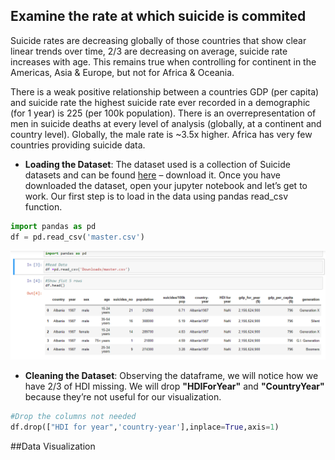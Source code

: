 ## Examine the rate at which suicide is commited

Suicide rates are decreasing globally of those countries that show clear linear trends over time, 2/3 are decreasing on average, suicide rate increases with age. This remains true when controlling for continent in the Americas, Asia & Europe, but not for Africa & Oceania. 

There is a weak positive relationship between a countries GDP (per capita) and suicide rate the highest suicide rate ever recorded in a demographic (for 1 year) is 225 (per 100k population).
There is an overrepresentation of men in suicide deaths at every level of analysis (globally, at a continent and country level). Globally, the male rate is ~3.5x higher. Africa has very few countries providing suicide data.

* <b>Loading the Dataset</b>: The dataset used is a collection of Suicide datasets and can be found [here](https://www.kaggle.com/russellyates88/suicide-rates-overview-1985-to-2016) – download it. Once you have downloaded the dataset, open your jupyter notebook and let’s get to work. Our first step is to load in the data using pandas read_csv function.

```python
import pandas as pd
df = pd.read_csv('master.csv')
```
![Jupyter](images/Capture.PNG)

* <b>Cleaning the Dataset</b>: Observing the dataframe, we will notice how we have 2/3 of HDI missing. We will drop <b>"HDIForYear"</b> and <b>"CountryYear"</b> because they’re not useful for our visualization. 

```python
#Drop the columns not needed
df.drop(["HDI for year",'country-year'],inplace=True,axis=1)
```

##Data Visualization 
